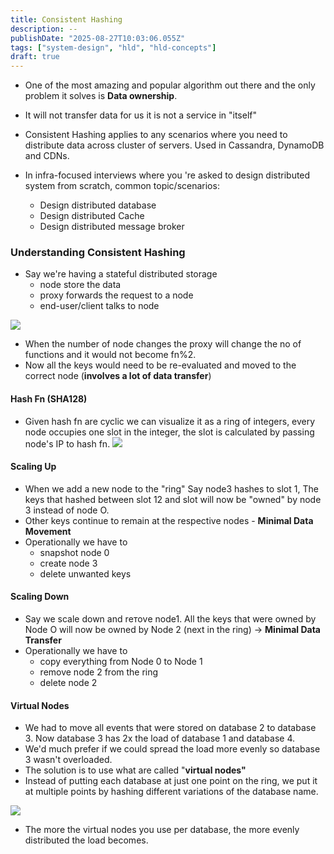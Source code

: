 ```yaml
---
title: Consistent Hashing
description: --
publishDate: "2025-08-27T10:03:06.055Z"
tags: ["system-design", "hld", "hld-concepts"]
draft: true
---
```

- One of the most amazing and popular algorithm out there and the only problem it solves is **Data ownership**.
- It will not transfer data for us it is not a service in "itself"
- Consistent Hashing applies to any scenarios where you need to distribute data across cluster of servers. Used in Cassandra, DynamoDB and CDNs.

- In infra-focused interviews where you 're asked to design distributed system from scratch, common topic/scenarios:
	- Design distributed database
	- Design distributed Cache
	- Design distributed message broker

### Understanding Consistent Hashing
- Say we're having a stateful distributed storage
	- node store the data
	- proxy forwards the request to a node
	- end-user/client talks to node

![](image/consistent-hashing/Screenshot%202025-08-27%20at%203.17.56%20PM.png)

- When the number of node changes the proxy will change the no of functions and it would not become fn%2.
- Now all the keys would need to be re-evaluated and moved to the correct node (**involves a lot of data transfer**)

#### Hash Fn (SHA128)
- Given hash fn are cyclic we can visualize it as a ring of integers, every node occupies one slot in the integer, the slot is calculated by passing node's IP to hash fn.
![](image/consistent-hashing/Pasted%20image%2020250827152457.png)

#### Scaling Up
- When we add a new node to the "ring" Say node3 hashes to slot 1, The keys that hashed between slot 12 and slot will now be "owned" by node 3 instead of node O.
- Other keys continue to remain at the respective nodes - **Minimal Data Movement**
- Operationally we have to 
	- snapshot node 0
	- create node 3
	- delete unwanted keys
#### Scaling Down
-  Say we scale down and rетоvе node1. All the keys that were owned by Node O will now be owned by Node 2 (next in the ring) -> **Minimal Data Transfer**
- Operationally we have to 
	- copy everything from Node 0 to Node 1
	- remove node 2 from the ring
	- delete node 2

#### Virtual Nodes
- We had to move all events that were stored on database 2 to database 3. Now database 3 has 2x the load of database 1 and database 4.
- We'd much prefer if we could spread the load more evenly so database 3 wasn't overloaded.
- The solution is to use what are called "**virtual nodes"**
- Instead of putting each database at just one point on the ring, we put it at multiple points by hashing different variations of the database name.

![](image/consistent-hashing/Pasted%20image%2020250827153037.png)

- The more the virtual nodes you use per database, the more evenly distributed the load becomes.